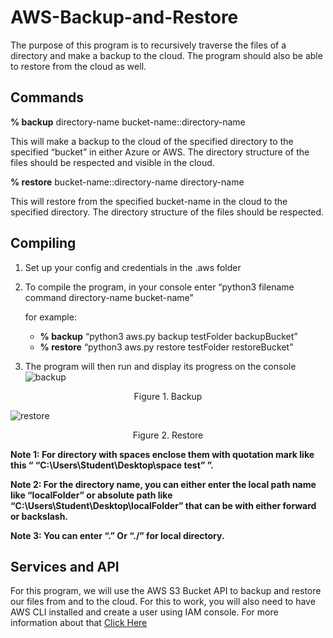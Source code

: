 # AWS-Backup-and-Restore
The purpose of this program is to recursively traverse the files of a directory and make a backup to the cloud. The program should also be able to restore from the cloud as well.

## Commands
**% backup** directory-name bucket-name::directory-name

This will make a backup to the cloud of the specified directory to the specified “bucket”
in either Azure or AWS. The directory structure of the files should be respected and visible in
the cloud.

**% restore** bucket-name::directory-name directory-name

This will restore from the specified bucket-name in the cloud to the specified directory.
The directory structure of the files should be respected.

## Compiling
1. Set up your config and credentials in the .aws folder
2. To compile the program, in your console enter “python3 filename command directory-name bucket-name”
   
    for example:
      -  **% backup** “python3 aws.py backup testFolder backupBucket”
      -  **% restore** “python3 aws.py restore testFolder restoreBucket”
3. The program will then run and display its progress on the console
![backup](https://github.com/CoderYud/AWS-Backup-and-Restore/assets/73090278/831200c9-fbd8-4a80-9f3a-77f099901d46)

<p align="center">Figure 1. Backup</p>

![restore](https://github.com/CoderYud/AWS-Backup-and-Restore/assets/73090278/c2cee59e-3fac-4930-9fbb-b84b2a82d7a1)

<p align="center">Figure 2. Restore</p>

**Note 1: For directory with spaces enclose them with quotation mark like this “ “C:\Users\Student\Desktop\space test” ”.**

**Note 2: For the directory name, you can either enter the local path name like “localFolder” or absolute path like “C:\Users\Student\Desktop\localFolder” that can be with either forward or backslash.**

**Note 3: You can enter “.” Or “./” for local directory.**

## Services and API
For this program, we will use the AWS S3 Bucket API to backup and restore our files from and to the cloud. For this to work, you will also need to have AWS CLI installed and create a user using IAM console. For more information about that [Click Here](https://boto3.amazonaws.com/v1/documentation/api/latest/guide/quickstart.html#installation)
